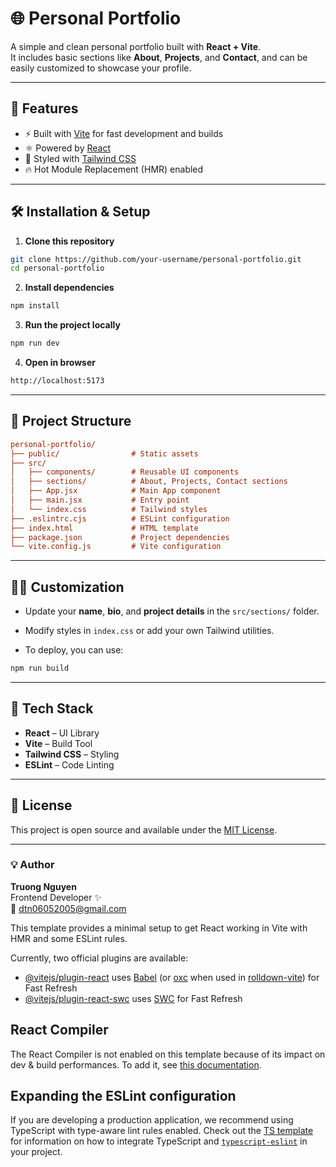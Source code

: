 # 🌐 Personal Portfolio

A simple and clean personal portfolio built with **React + Vite**.  
It includes basic sections like **About**, **Projects**, and **Contact**, and can be easily customized to showcase your profile.

---

## 🚀 Features

- ⚡ Built with [Vite](https://vitejs.dev/) for fast development and builds
- ⚛️ Powered by [React](https://react.dev/)
- 🎨 Styled with [Tailwind CSS](https://tailwindcss.com/)
- 🔥 Hot Module Replacement (HMR) enabled

---

## 🛠️ Installation & Setup

1. **Clone this repository**

```bash
git clone https://github.com/your-username/personal-portfolio.git
cd personal-portfolio
```

2. **Install dependencies**

```bash
npm install
```

3. **Run the project locally**

```bash
npm run dev
```

4. **Open in browser**

```sh
http://localhost:5173
```

---

## 📁 Project Structure

```ini
personal-portfolio/
├── public/                # Static assets
├── src/
│   ├── components/        # Reusable UI components
│   ├── sections/          # About, Projects, Contact sections
│   ├── App.jsx            # Main App component
│   ├── main.jsx           # Entry point
│   └── index.css          # Tailwind styles
├── .eslintrc.cjs          # ESLint configuration
├── index.html             # HTML template
├── package.json           # Project dependencies
└── vite.config.js         # Vite configuration
```

---

## 🧑‍💻 Customization

- Update your **name**, **bio**, and **project details** in the `src/sections/` folder.

- Modify styles in `index.css` or add your own Tailwind utilities.

- To deploy, you can use:

```bash
npm run build
```

---

## 🧩 Tech Stack

- **React** – UI Library
- **Vite** – Build Tool
- **Tailwind CSS** – Styling
- **ESLint** – Code Linting

---

## 📝 License

This project is open source and available under the [MIT License](LICENSE).

---

### 💡 Author

**Truong Nguyen**  
Frontend Developer ✨  
📧 [dtn06052005@gmail.com](mailto:dtn06052005@gmail.com)

This template provides a minimal setup to get React working in Vite with HMR and some ESLint rules.

Currently, two official plugins are available:

- [@vitejs/plugin-react](https://github.com/vitejs/vite-plugin-react/blob/main/packages/plugin-react) uses [Babel](https://babeljs.io/) (or [oxc](https://oxc.rs) when used in [rolldown-vite](https://vite.dev/guide/rolldown)) for Fast Refresh
- [@vitejs/plugin-react-swc](https://github.com/vitejs/vite-plugin-react/blob/main/packages/plugin-react-swc) uses [SWC](https://swc.rs/) for Fast Refresh

## React Compiler

The React Compiler is not enabled on this template because of its impact on dev & build performances. To add it, see [this documentation](https://react.dev/learn/react-compiler/installation).

## Expanding the ESLint configuration

If you are developing a production application, we recommend using TypeScript with type-aware lint rules enabled. Check out the [TS template](https://github.com/vitejs/vite/tree/main/packages/create-vite/template-react-ts) for information on how to integrate TypeScript and [`typescript-eslint`](https://typescript-eslint.io) in your project.
